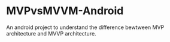 # MVPvsMVVM-Android
An android project to understand the difference bewtween MVP architecture and MVVP architecture.
